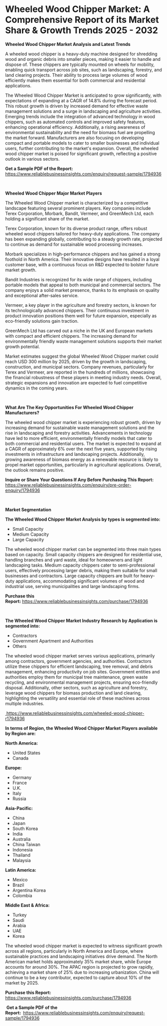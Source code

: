 <p><h1>Wheeled Wood Chipper Market: A Comprehensive Report of its Market Share & Growth Trends 2025 - 2032</h1></p><p><strong>Wheeled Wood Chipper Market Analysis and Latest Trends</strong></p>
<p><p>A wheeled wood chipper is a heavy-duty machine designed for shredding wood and organic debris into smaller pieces, making it easier to handle and dispose of. These chippers are typically mounted on wheels for mobility, enabling quick transport across job sites, such as landscaping, forestry, and land clearing projects. Their ability to process large volumes of wood efficiently makes them essential for both commercial and residential applications.</p><p>The Wheeled Wood Chipper Market is anticipated to grow significantly, with expectations of expanding at a CAGR of 14.8% during the forecast period. This robust growth is driven by increased demand for effective waste management solutions and a surge in landscaping and agriculture activities. Emerging trends include the integration of advanced technology in wood chippers, such as automated controls and improved safety features, enhancing operational efficiency. Additionally, a rising awareness of environmental sustainability and the need for biomass fuel are propelling the market forward. Manufacturers are also focusing on developing compact and portable models to cater to smaller businesses and individual users, further contributing to the market's expansion. Overall, the wheeled wood chipper market is poised for significant growth, reflecting a positive outlook in various sectors.</p></p>
<p><strong>Get a Sample PDF of the Report:&nbsp;</strong> <a href="https://www.reliablebusinessinsights.com/enquiry/request-sample/1794936?utm_campaign=101&utm_medium=2&utm_source=Github&utm_content=ia&utm_term=16042025&utm_id=wheeled-wood-chipper">https://www.reliablebusinessinsights.com/enquiry/request-sample/1794936</a></p>
<p>&nbsp;</p>
<p><strong>Wheeled Wood Chipper Major Market Players</strong></p>
<p><p>The Wheeled Wood Chipper market is characterized by a competitive landscape featuring several prominent players. Key companies include Terex Corporation, Morbark, Bandit, Vermeer, and GreenMech Ltd, each holding a significant share of the market. </p><p>Terex Corporation, known for its diverse product range, offers robust wheeled wood chippers tailored for heavy-duty applications. The company has been expanding globally, contributing to a steady growth rate, projected to continue as demand for sustainable wood processing increases.</p><p>Morbark specializes in high-performance chippers and has gained a strong foothold in North America. Their innovative designs have resulted in a loyal customer base, with a continuous focus on R&D expected to bolster future market growth.</p><p>Bandit Industries is recognized for its wide range of chippers, including portable models that appeal to both municipal and commercial sectors. The company enjoys a solid market presence, thanks to its emphasis on quality and exceptional after-sales service.</p><p>Vermeer, a key player in the agriculture and forestry sectors, is known for its technologically advanced chippers. Their continuous investment in product innovation positions them well for future expansion, especially as eco-friendly solutions gain traction.</p><p>GreenMech Ltd has carved out a niche in the UK and European markets with compact and efficient chippers. The increasing demand for environmentally friendly waste management solutions supports their market growth potential.</p><p>Market estimates suggest the global Wheeled Wood Chipper market could reach USD 300 million by 2025, driven by the growth in landscaping, construction, and municipal sectors. Company revenues, particularly for Terex and Vermeer, are reported in the hundreds of millions, showcasing the financial robustness of these players in meeting industry needs. Overall, strategic expansions and innovation are expected to fuel competitive dynamics in the coming years.</p></p>
<p>&nbsp;</p>
<p><strong>What Are The Key Opportunities For Wheeled Wood Chipper Manufacturers?</strong></p>
<p><p>The wheeled wood chipper market is experiencing robust growth, driven by increasing demand for sustainable waste management solutions and the rise in landscaping and forestry activities. Advancements in technology have led to more efficient, environmentally friendly models that cater to both commercial and residential users. The market is expected to expand at a CAGR of approximately 6% over the next five years, supported by rising investments in infrastructure and landscaping projects. Additionally, growing awareness of biomass energy as a renewable resource is likely to propel market opportunities, particularly in agricultural applications. Overall, the outlook remains positive.</p></p>
<p><strong>Inquire or Share Your Questions If Any Before Purchasing This Report:</strong> <a href="https://www.reliablebusinessinsights.com/enquiry/pre-order-enquiry/1794936?utm_campaign=101&utm_medium=2&utm_source=Github&utm_content=ia&utm_term=16042025&utm_id=wheeled-wood-chipper">https://www.reliablebusinessinsights.com/enquiry/pre-order-enquiry/1794936</a></p>
<p>&nbsp;</p>
<p><strong>Market Segmentation</strong></p>
<p><strong>The Wheeled Wood Chipper Market Analysis by types is segmented into:</strong></p>
<p><ul><li>Small Capacity</li><li>Medium Capacity</li><li>Large Capacity</li></ul></p>
<p><p>The wheeled wood chipper market can be segmented into three main types based on capacity. Small capacity chippers are designed for residential use, handling branches and yard waste, ideal for homeowners and light landscaping tasks. Medium capacity chippers cater to semi-professional users, effectively processing larger debris, making them suitable for small businesses and contractors. Large capacity chippers are built for heavy-duty applications, accommodating significant volumes of wood and industrial use, serving municipalities and large landscaping firms.</p></p>
<p><strong>Purchase this Report:&nbsp;</strong><a href="https://www.reliablebusinessinsights.com/purchase/1794936?utm_campaign=101&utm_medium=2&utm_source=Github&utm_content=ia&utm_term=16042025&utm_id=wheeled-wood-chipper">https://www.reliablebusinessinsights.com/purchase/1794936</a></p>
<p>&nbsp;</p>
<p><strong>The Wheeled Wood Chipper Market Industry Research by Application is segmented into:</strong></p>
<p><ul><li>Contractors</li><li>Government Apartment and Authorities</li><li>Others</li></ul></p>
<p><p>The wheeled wood chipper market serves various applications, primarily among contractors, government agencies, and authorities. Contractors utilize these chippers for efficient landscaping, tree removal, and debris management, enhancing productivity on job sites. Government entities and authorities employ them for municipal tree maintenance, green waste recycling, and environmental management projects, ensuring eco-friendly disposal. Additionally, other sectors, such as agriculture and forestry, leverage wood chippers for biomass production and land clearing, highlighting the versatility and essential role of these machines across multiple industries.</p></p>
<p><a href="https://www.reliablebusinessinsights.com/wheeled-wood-chipper-r1794936?utm_campaign=101&utm_medium=2&utm_source=Github&utm_content=ia&utm_term=16042025&utm_id=wheeled-wood-chipper">&nbsp;https://www.reliablebusinessinsights.com/wheeled-wood-chipper-r1794936</a></p>
<p><strong>In terms of Region, the Wheeled Wood Chipper Market Players available by Region are:</strong></p>
<p>
    <p> <strong> North America: </strong>
        <ul>
            <li>United States</li>
            <li>Canada</li>
        </ul>
        </p> 
    <p> <strong> Europe: </strong>
        <ul>
            <li>Germany</li>
            <li>France</li>
            <li>U.K.</li>
            <li>Italy</li>
            <li>Russia</li>
        </ul>
        </p> 
    <p> <strong> Asia-Pacific: </strong>
        <ul>
            <li>China</li>
            <li>Japan</li>
            <li>South Korea</li>
            <li>India</li>
            <li>Australia</li>
            <li>China Taiwan</li>
            <li>Indonesia</li>
            <li>Thailand</li>
            <li>Malaysia</li>
        </ul>
        </p> 
    <p> <strong> Latin America: </strong>
        <ul>
            <li>Mexico</li>
            <li>Brazil</li>
            <li>Argentina Korea</li>
            <li>Colombia</li>
        </ul>
        </p> 
    <p> <strong> Middle East & Africa: </strong>
        <ul>
            <li>Turkey</li>
            <li>Saudi</li>
            <li>Arabia</li>
            <li>UAE</li>
            <li>Korea</li>
        </ul>
    </p>
    </p>
<p><p>The wheeled wood chipper market is expected to witness significant growth across all regions, particularly in North America and Europe, where sustainable practices and landscaping initiatives drive demand. The North American market holds approximately 35% market share, while Europe accounts for around 30%. The APAC region is projected to grow rapidly, achieving a market share of 25% due to increasing urbanization. China will continue to be a key contributor, expected to capture about 10% of the market by 2025.</p></p>
<p><strong>Purchase this Report: </strong><a href="https://www.reliablebusinessinsights.com/purchase/1794936?utm_campaign=101&utm_medium=2&utm_source=Github&utm_content=ia&utm_term=16042025&utm_id=wheeled-wood-chipper">https://www.reliablebusinessinsights.com/purchase/1794936</a></p>
<p>&nbsp;<strong>Get a Sample PDF of the Report:&nbsp;&nbsp;</strong><a href="https://www.reliablebusinessinsights.com/enquiry/request-sample/1794936?utm_campaign=101&utm_medium=2&utm_source=Github&utm_content=ia&utm_term=16042025&utm_id=wheeled-wood-chipper">https://www.reliablebusinessinsights.com/enquiry/request-sample/1794936</a></p>
<p><strong></strong></p>
<p><p></p><p></p><p></p></p>